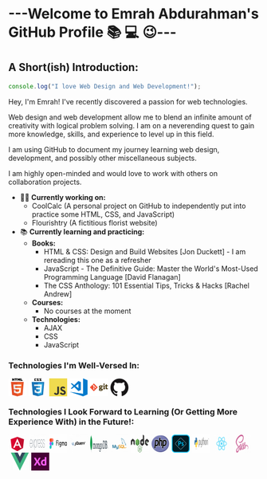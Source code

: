 # ---Welcome to Emrah Abdurahman's GitHub Profile :books: :computer: :wink:---

## A Short(ish) Introduction:

```js
console.log("I love Web Design and Web Development!");
```

Hey, I'm Emrah! I've recently discovered a passion for web technologies.

Web design and web development allow me to blend an infinite amount of creativity with logical problem solving. I am on a neverending quest to gain more knowledge, skills, and experience to level up in this field.

I am using GitHub to document my journey learning web design, development, and possibly other miscellaneous subjects.

I am highly open-minded and would love to work with others on collaboration projects.

- 👨‍🔬 **Currently working on:**
  - CoolCalc (A personal project on GitHub to independently put into practice some HTML, CSS, and JavaScript)
  - Flourishtry (A fictitious florist website)
- 📚 **Currently learning and practicing:**
  - **Books:**
    - HTML & CSS: Design and Build Websites [Jon Duckett] - I am rereading this one as a refresher
    - JavaScript - The Definitive Guide: Master the World's Most-Used Programming Language [David Flanagan]
    - The CSS Anthology: 101 Essential Tips, Tricks & Hacks [Rachel Andrew]
  - **Courses:**
    - No courses at the moment
  - **Technologies:**
    - AJAX
    - CSS
    - JavaScript

### Technologies I'm Well-Versed In:

<img align="left" alt="HTML5" width="36px" src="images/html.png">
<img align="left" alt="CSS3" width="36px" style="margin-left: 5px" src="images/css.png">
<img align="left" alt="JavaScript" width="36px" style="margin-left: 5px" src="images/javascript.png">
<img align="left" alt="Microsoft Visual Studio Code" width="36px" style="margin-left: 5px" src="images/visual-studio-code.png">
<img align="left" alt="Git" width="36px" style="margin-left: 5px" src="images/git.png">
<img align="left" alt="GitHub" width="36px" style="margin-left: 5px" src="images/github.png">

<br><br>

### Technologies I Look Forward to Learning (Or Getting More Experience With) in the Future!:

<img align="left" alt="Angular.js" width="36px" src="images/angularjs.png">
<img align="left" alt="Express.js" width="36px" style="margin-left: 5px" src="images/expressjs.png">
<img align="left" alt="Figma" width="36px" style="margin-left: 5px" src="images/figma.png">
<img align="left" alt="jQuery" width="36px" style="margin-left: 5px" src="images/jquery.png">
<img align="left" alt="MongoDB" width="36px" style="margin-left: 5px" src="images/mongodb.png">
<img align="left" alt="MySQL" width="36px" style="margin-left: 5px" src="images/mysql.png">
<img align="left" alt="Node.js" width="36px" style="margin-left: 5px" src="images/nodejs.png">
<img align="left" alt="PHP" width="36px" style="margin-left: 5px" src="images/php.png">
<img align="left" alt="Photoshop" width="36px" style="margin-left: 5px" src="images/photoshop.png">
<img align="left" alt="Python" width="36px" style="margin-left: 5px" src="images/python.png">
<img align="left" alt="React.js" width="36px" style="margin-left: 5px" src="images/reactjs.png">
<img align="left" alt="Sass" width="36px" style="margin-left: 5px" src="images/sass.png">
<img align="left" alt="Vue.js" width="36px" style="margin-left: 5px" src="images/vuejs.png">
<img align="left" alt="XD" width="36px" style="margin-left: 5px" src="images/xd.png">
